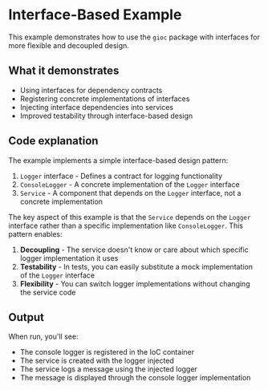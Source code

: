 # Interface-Based Example

This example demonstrates how to use the `gioc` package with interfaces for more flexible and decoupled design.

## What it demonstrates

- Using interfaces for dependency contracts
- Registering concrete implementations of interfaces
- Injecting interface dependencies into services
- Improved testability through interface-based design

## Code explanation

The example implements a simple interface-based design pattern:

1. `Logger` interface - Defines a contract for logging functionality
2. `ConsoleLogger` - A concrete implementation of the `Logger` interface
3. `Service` - A component that depends on the `Logger` interface, not a concrete implementation

The key aspect of this example is that the `Service` depends on the `Logger` interface rather than a specific implementation like `ConsoleLogger`. This pattern enables:

1. **Decoupling** - The service doesn't know or care about which specific logger implementation it uses
2. **Testability** - In tests, you can easily substitute a mock implementation of the `Logger` interface
3. **Flexibility** - You can switch logger implementations without changing the service code

## Output

When run, you'll see:

- The console logger is registered in the IoC container
- The service is created with the logger injected
- The service logs a message using the injected logger
- The message is displayed through the console logger implementation
